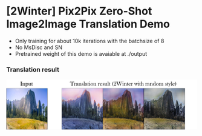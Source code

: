 # [2Winter] Pix2Pix Zero-Shot Image2Image Translation Demo 

- Only training for about 10k iterations with the batchsize of 8
- No MsDisc and SN
- Pretrained weight of this demo is avaiable at ./output

### Translation result
![result](./Images/demo%20result.png)
